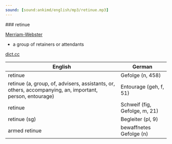 ```yaml
---
sound: [sound:ankimd/english/mp3/retinue.mp3]
---
```


\### retinue

[Merriam-Webster](https://www.merriam-webster.com/dictionary/retinue)

- a group of retainers or attendants

[dict.cc](https://www.dict.cc/retinue)

| English        | German       |
| -------------- | ------------ |
| retinue | Gefolge (n, 458) |
| retinue (a, group, of, advisers, assistants, or, others, accompanying, an, important, person, entourage) | Entourage (geh, f, 51) |
| retinue | Schweif (fig, Gefolge, m, 21) |
| retinue (sg) | Begleiter (pl, 9) |
| armed retinue | bewaffnetes Gefolge (n) |
